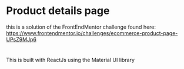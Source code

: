 # Product details page

this is a solution of the FrontEndMentor challenge found here: https://www.frontendmentor.io/challenges/ecommerce-product-page-UPsZ9MJp6

# 
This is built with ReactJs using the Material UI library


